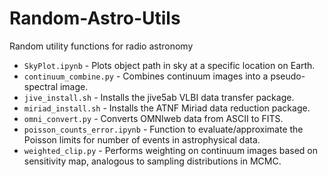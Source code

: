 # Random-Astro-Utils

Random utility functions for radio astronomy

* `SkyPlot.ipynb` - Plots object path in sky at a specific location on Earth.
* `continuum_combine.py` - Combines continuum images into a pseudo-spectral image.
* `jive_install.sh` - Installs the jive5ab VLBI data transfer package.
* `miriad_install.sh` - Installs the ATNF Miriad data reduction package.
* `omni_convert.py` - Converts OMNIweb data from ASCII to FITS.
* `poisson_counts_error.ipynb` - Function to evaluate/approximate the Poisson limits for number of events in astrophysical data.
* `weighted_clip.py` - Performs weighting on continuum images based on sensitivity map, analogous to sampling distributions in MCMC.
